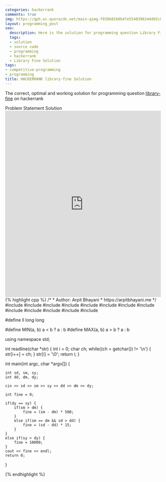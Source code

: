 ```yaml
---
categories: hackerrank
comments: true
img: https://qph.ec.quoracdn.net/main-qimg-f939681b0b47e5540398244db5c8966f?convert_to_webp=true
layout: programming_post
seo:
  description: Here is the solution for programming question Library Fine on hackerrank
  tags:
  - solution
  - source code
  - programming
  - hackerrank
  - Library Fine Solution
tags:
- competitive-programming
- programming
title: HACKERRANK library-fine Solution
---
```

The correct, optimal and working solution for programming question [library-fine](https://www.hackerrank.com/challenges/library-fine) on hackerrank

<div class="ui secondary pointing large menu">
  <a class="grey item" data-tab="problem-statement">
    Problem Statement
  </a>
  <a class="active item grey" data-tab="solution">
    Solution
  </a>
</div>
<div class="ui bottom attached tab" data-tab="problem-statement">
    <iframe src="https://www.hackerrank.com/challenges/library-fine" width="100%" height="600px" style="overflow: scroll; border: none;"></iframe>
</div>
<div class="ui bottom attached active tab" data-tab="solution">
{% highlight cpp %}
/*
 *  Author: Arpit Bhayani
 *  https://arpitbhayani.me
 */
#include <cmath>
#include <cstdio>
#include <cstdlib>
#include <climits>
#include <deque>
#include <iostream>
#include <list>
#include <limits>
#include <map>
#include <queue>
#include <set>
#include <stack>
#include <vector>

#define ll long long

#define MIN(a, b) a < b ? a : b
#define MAX(a, b) a > b ? a : b

using namespace std;

int readline(char *str) {
    int i = 0;
    char ch;
    while((ch = getchar()) != '\n') {
        str[i++] = ch;
    }
    str[i] = '\0';
    return i;
}

int main(int argc, char *argv[]) {

    int sd, sm, sy;
    int dd, dm, dy;

    cin >> sd >> sm >> sy >> dd >> dm >> dy;

    int fine = 0;

    if(dy == sy) {
        if(sm > dm) {
            fine = (sm - dm) * 500;
        }
        else if(sm == dm && sd > dd) {
            fine = (sd - dd) * 15;
        }
    }
    else if(sy > dy) {
        fine = 10000;
    }
    cout << fine << endl;
    return 0;
}

{% endhighlight %}
</div>
